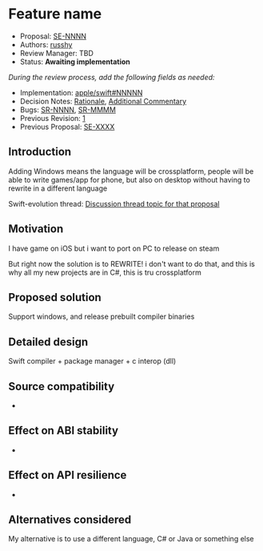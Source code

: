 # Feature name

* Proposal: [SE-NNNN](NNNN-windows.md)
* Authors: [russhy](https://github.com/russhy)
* Review Manager: TBD
* Status: **Awaiting implementation**

*During the review process, add the following fields as needed:*

* Implementation: [apple/swift#NNNNN](https://github.com/apple/swift/pull/NNNNN)
* Decision Notes: [Rationale](https://lists.swift.org/pipermail/swift-evolution/), [Additional Commentary](https://lists.swift.org/pipermail/swift-evolution/)
* Bugs: [SR-NNNN](https://bugs.swift.org/browse/SR-NNNN), [SR-MMMM](https://bugs.swift.org/browse/SR-MMMM)
* Previous Revision: [1](https://github.com/apple/swift-evolution/blob/...commit-ID.../proposals/NNNN-filename.md)
* Previous Proposal: [SE-XXXX](XXXX-filename.md)

## Introduction

Adding Windows means the language will be crossplatform, people will be able to write games/app for phone, but also on desktop without having to rewrite in a different language

Swift-evolution thread: [Discussion thread topic for that proposal](https://lists.swift.org/pipermail/swift-evolution/)

## Motivation

I have game on iOS but i want to port on PC to release on steam

But right now the solution is to REWRITE! i don't want to do that, and this is why all my new projects are in C#, this is tru crossplatform

## Proposed solution

Support windows, and release prebuilt compiler binaries

## Detailed design

Swift compiler + package manager + c interop (dll)

## Source compatibility
-

## Effect on ABI stability
-

## Effect on API resilience
-

## Alternatives considered

My alternative is to use a different language, C# or Java or something else
